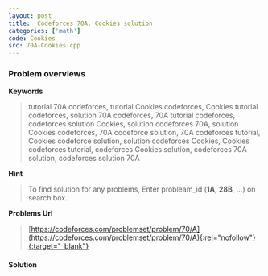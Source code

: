 ```yaml
---
layout: post
title:  Codeforces 70A. Cookies solution
categories: ['math']
code: Cookies
src: 70A-Cookies.cpp
---
```

### **Problem overviews**

**Keywords**
> tutorial 70A codeforces, tutorial Cookies codeforces, Cookies tutorial codeforces, solution 70A codeforces, 70A tutorial codeforces, codeforces solution Cookies, solution codeforces 70A, solution Cookies codeforces, 70A codeforce solution, 70A codeforces tutorial, Cookies codeforce solution, solution codeforces Cookies, Cookies codeforces tutorial, codeforces Cookies solution, codeforces 70A solution, codeforces solution 70A

**Hint**
> To find solution for any problems, Enter probleam_id (**1A, 28B**, ...) on search box. 

**Problems Url**
> [https://codeforces.com/problemset/problem/70/A](https://codeforces.com/problemset/problem/70/A){:rel="nofollow"}{:target="_blank"}

#### **Solution**



